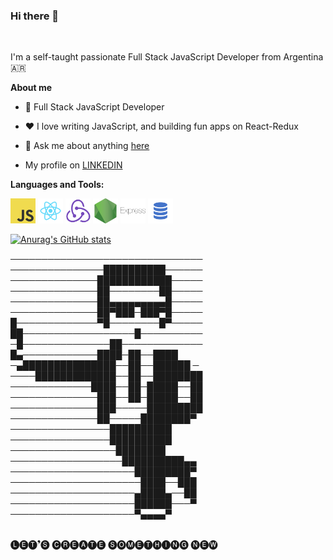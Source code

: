### Hi there 👋

<br />

I'm a self-taught passionate Full Stack JavaScript Developer from Argentina :argentina:

**About me**

- 💼 Full Stack JavaScript Developer

- ❤️ I love writing JavaScript, and building fun apps on React-Redux

- 💬 Ask me about anything [here](https://wa.me/543876295801)

- My profile on [LINKEDIN](https://www.linkedin.com/in/guillermo-david-andrada)



**Languages and Tools:**  

<code><img height="40" src="https://raw.githubusercontent.com/github/explore/80688e429a7d4ef2fca1e82350fe8e3517d3494d/topics/javascript/javascript.png"></code>
<code><img height="40" src="https://raw.githubusercontent.com/github/explore/80688e429a7d4ef2fca1e82350fe8e3517d3494d/topics/react/react.png"></code>
<code><img height="40" src="https://raw.githubusercontent.com/github/explore/80688e429a7d4ef2fca1e82350fe8e3517d3494d/topics/redux/redux.png"></code>
<code><img height="40" src="https://raw.githubusercontent.com/github/explore/80688e429a7d4ef2fca1e82350fe8e3517d3494d/topics/nodejs/nodejs.png"></code>
<code><img height="40" src="https://raw.githubusercontent.com/github/explore/80688e429a7d4ef2fca1e82350fe8e3517d3494d/topics/express/express.png"></code>
<code><img height="40" src="https://raw.githubusercontent.com/github/explore/80688e429a7d4ef2fca1e82350fe8e3517d3494d/topics/sql/sql.png"></code>


[![Anurag's GitHub stats](https://github-readme-stats.vercel.app/api?username=GuilloSGit)](https://github.com/anuraghazra/github-readme-stats)

───────────────────────────────<br>
───────────────██████████──────<br>
──────────────████████████─────<br>
──────────────██────────██─────<br>
──────────────██▄▄▄▄▄▄▄▄▄█─────<br>
──────────────██▀███─███▀█─────<br>
█─────────────▀█────────█▀─────<br>
██──────────────────█──────────<br>
─█──────────────██─────────────<br>
█▄────────────████─██──████<br>
─▄███████████████──██──██████ ─<br>
────█████████████──██──████████<br>
─────────────████──██─█████──██<br>
──────────────███──██─█████──██<br>
──────────────███─────█████████<br>
──────────────██─────████████▀<br>
────────────────██████████<br>
────────────────██████████<br>
─────────────────████████<br>
──────────────────██████████▄▄<br>
────────────────────█████████▀<br>
─────────────────────████──███<br>
────────────────────▄████▄──██<br>
────────────────────██████───▀<br>
────────────────────▀▄▄▄▄▀<br>
<br>

🅛🅔🅣❜🅢 🅒🅡🅔🅐🅣🅔 🅢🅞🅜🅔🅣🅗🅘🅝🅖 🅝🅔🅦

